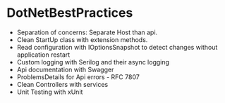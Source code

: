 # DotNetBestPractices

- Separation of concerns: Separate Host than api.
- Clean StartUp class with extension methods.
- Read configuration with IOptionsSnapshot to detect changes without application restart
- Custom logging with Serilog and their async logging
- Api documentation with Swagger
- ProblemsDetails for Api errors - RFC 7807
- Clean Controllers with services
- Unit Testing with xUnit

